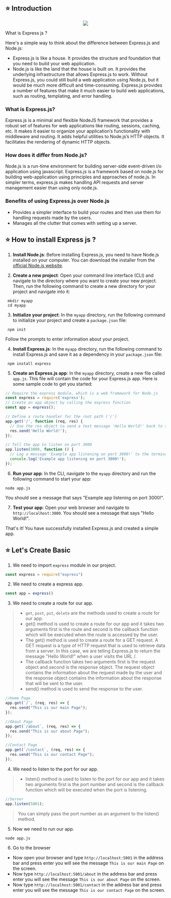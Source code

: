 ## ⭐ Introduction

<p align="center">
                <img style={{ position: "relative" ,opacity: 1 ,borderRadius: "10px" ,overflow: "hidden" , marginTop:"20px" , marginBottom: "20px"}}
                src="https://media.giphy.com/media/uBuzWfwVcadRC/giphy.gif"
               />
     </p>



What is Express js ?

Here's a simple way to think about the difference between Express.js and Node.js:

- Express.js is like a house. It provides the structure and foundation that you need to build your web application.
- Node.js is like the land that the house is built on. It provides the underlying infrastructure that allows Express.js to work.
Without Express.js, you could still build a web application using Node.js, but it would be much more difficult and time-consuming. Express.js provides a number of features that make it much easier to build web applications, such as routing, templating, and error handling.



### What is Express.js?
Express.js is a minimal and flexible NodeJS framework that provides a robust set of features for web applications like routing, sessions, caching, etc. It makes it easier to organize your application’s functionality with middleware and routing. It adds helpful utilities to Node.js’s HTTP objects. It facilitates the rendering of dynamic HTTP objects.

### How does it differ from Node.js?
Node.js is a run-time environment for building server-side event-driven i/o application using javascript. Express.js is a framework based on node.js for building web-application using principles and approaches of node.js. In simpler terms, express.js makes handling API requests and server management easier than using only node.js.

### Benefits of using Express.js over Node.js
- Provides a simpler interface to build your routes and then use them for handling requests made by the users.
- Manages all the clutter that comes with setting up a server.



## ⭐ How to install Express js ?


1. **Install Node.js**: Before installing Express.js, you need to have Node.js installed on your computer. You can download the installer from the [official Node.js website](https://nodejs.org/en/download/).

2. **Create a new project**: Open your command line interface (CLI) and navigate to the directory where you want to create your new project. Then, run the following command to create a new directory for your project and navigate into it:
```
 mkdir myapp
 cd myapp
```

3. **Initialize your project**: In the `myapp` directory, run the following command to initialize your project and create a `package.json` file:
```
 npm init
```
 Follow the prompts to enter information about your project.

4. **Install Express.js**: In the `myapp` directory, run the following command to install Express.js and save it as a dependency in your `package.json` file:
```
 npm install express 
```

5. **Create an Express.js app**: In the `myapp` directory, create a new file called `app.js`. This file will contain the code for your Express.js app. Here is some sample code to get you started:
```javascript
// Require the express module, which is a web framework for Node.js
const express = require('express');
// Create an app object by calling the express function
const app = express();

// Define a route handler for the root path ('/')
app.get('/', function (req, res) {
  // Use the res object to send a text message 'Hello World!' back to the client
  res.send('Hello World!');
});

// Tell the app to listen on port 3000
app.listen(3000, function () {
  // Log a message 'Example app listening on port 3000!' to the terminal when the app starts listening
  console.log('Example app listening on port 3000!');
});
```

6. **Run your app**: In the CLI, navigate to the `myapp` directory and run the following command to start your app:
```
node app.js
```
You should see a message that says "Example app listening on port 3000!".

7. **Test your app**: Open your web browser and navigate to `http://localhost:3000`. You should see a message that says "Hello World!".

That's it! You have successfully installed Express.js and created a simple app.



## ⭐ Let's Create Basic



1. We need to import `express` module in our project.
```js
const express = require("express")
```
2. We need to create a express app.
```js
const app = express()
```
3. We need to create a route for our app.
> - `get`, `post`, `put`, `delete` are the methods used to create a route for our app.
> - get() method is used to create a route for our app and it takes two arguments first is the route and second is the callback function which will be executed when the route is accessed by the user.
> - The get() method is used to create a route for a GET request. A GET request is a type of HTTP request that is used to retrieve data from a server. In this case, we are telling Express.js to return the message "Hello World!" when a user visits the URL /.
> - The callback function takes two arguments first is the request object and second is the response object. The request object contains the information about the request made by the user and the response object contains the information about the response that will be sent to the user.
> - send() method is used to send the response to the user.

```js
//Home Page
app.get(`/`, (req, res) => {
  res.send("This is our main Page");
});

//About Page
app.get(`/about`, (req, res) => {
  res.send("This is our about Page");
});

//Contact Page
app.get(`/contact`, (req, res) => {
  res.send("This is our contact Page");
});
```
4. We need to listen to the port for our app.
>  - listen() method is used to listen to the port for our app and it takes two arguments first is the port number and second is the callback function which will be executed when the port is listening.

```js
//Server
app.listen(5001);
```
> You can simply pass the port number as an argument to the listen() method.

5. Now we need to run our app.
```bash
node app.js
```
6. Go to the browser
- Now open your browser and type `http://localhost:5001` in the address bar and press enter you will see the message `This is our main Page` on the screen.
- Now type `http://localhost:5001/about` in the address bar and press enter you will see the message `This is our about Page` on the screen.
- Now type `http://localhost:5001/contact` in the address bar and press enter you will see the message `This is our contact Page` on the screen.


